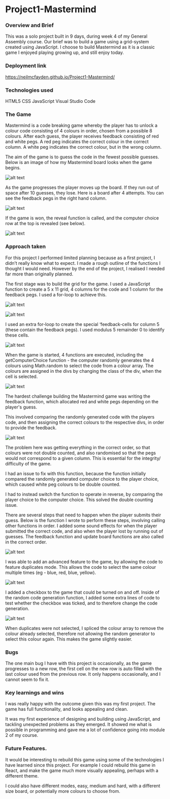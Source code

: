 # Project1-Mastermind

### Overview and Brief

This was a solo project built in 9 days, during week 4 of my General Assembly course. Our brief was to build a game using a grid-system created using JavaScript. I choose to build Mastermind as it is a classic game I enjoyed playing growing up, and still enjoy today.


### Deployment link

https://neilmcfayden.github.io/Project1-Mastermind/


### Technologies used

HTML5
CSS
JavaScript
Visual Studio Code


 ### The Game

Mastermind is a code breaking game whereby the player has to unlock a colour code consisting of 4 colours in order, chosen from a possible 8 colours. After each guess, the player receives feedback consisting of red and white pegs. A red peg indicates the correct colour in the correct column. A white peg indicates the correct colour, but in the wrong column.

The aim of the game is to guess the code in the fewest possible guesses. Below is an image of how my Mastermind board looks when the game begins. 


![alt text](/assets/project1-1.png)


As the game progresses the player moves up the board. If they run out of space after 10 guesses, they lose. Here is a board after 4 attempts. You can see the feedback pegs in the right hand column.


![alt text](/assets/project1-2.png)


If the game is won, the reveal function is called, and the computer choice row at the top is revealed (see below).


![alt text](/assets/project1-3.png)


 ### Approach taken

For this project I performed limited planning because as a first project, I didn’t really know what to expect. I made a rough outline of the functions I thought I would need. However by the end of the project, I realised I needed far more than originally planned. 

The first stage was to build the grid for the game. I used a JavaScript function to create a 5 x 11 grid, 4 columns for the code and 1 column for the feedback pegs. I used a for-loop to achieve this.


![alt text](/assets/project1-4.png)


![alt text](/assets/project1-5.png)


I used an extra for-loop to create the special ‘feedback-cells for column 5 (these contain the feedback pegs). I used modulus 5 remainder 0 to identify these cells. 


![alt text](/assets/project1-6.png)


When the game is started, 4 functions are executed, including the getComputerChoice function - the computer randomly generates the 4 colours using Math.random to select the code from a colour array. The colours are assigned in the divs by changing the class of the div, when the cell is selected. 


![alt text](/assets/project1-7.png)


The hardest challenge building the Mastermind game was writing the feedback function, which allocated red and white pegs depending on the player's guess.

This involved comparing the randomly generated code with the players code, and then assigning the correct colours to the respective divs, in order to provide the feedback. 


![alt text](/assets/project1-8.png)


The problem here was getting everything in the correct order, so that colours were not double counted, and also randomised so that the pegs would not correspond to a given column. This is essential for the integrity/ difficulty of the game. 

I had an issue to fix with this function, because the function initially compared the randomly generated computer choice to the player choice, which caused white peg colours to be double counted. 

I had to instead switch the function to operate in reverse, by comparing the player choice to the computer choice. This solved the double counting issue. 

There are several steps that need to happen when the player submits their guess. Below is the function I wrote to perform these steps, involving calling other functions in order. I added some sound effects for when the player submitted the correct code, and also when the player lost by running out of guesses. The feedback function and update board functions are also called in the correct order. 


![alt text](/assets/project1-9.png)


I was able to add an advanced feature to the game, by allowing the code to feature duplicates mode. This allows the code to select the same colour multiple times (eg - blue, red, blue, yellow).


![alt text](/assets/project1-10.png)


I added a checkbox to the game that could be turned on and off. Inside of the random code generation function, I added some extra lines of code to test whether the checkbox was ticked, and to therefore change the code generation. 


![alt text](/assets/project1-11.png)


When duplicates were not selected, I spliced the colour array to remove the colour already selected, therefore not allowing the random generator to select this colour again. This makes the game slightly easier. 


### Bugs

The one main bug I have with this project is occasionally, as the game progresses to a new row, the first cell on the new row is auto filled with the last colour used from the previous row. It only happens occasionally, and I cannot seem to fix it. 


### Key learnings and wins

I was really happy with the outcome given this was my first project. The game has full functionality, and looks appealing and clean. 

It was my first experience of designing and building using JavaScript, and tackling unexpected problems as they emerged. It showed me what is possible in programming and gave me a lot of confidence going into module 2 of my course. 


### Future Features.

It would be interesting to rebuild this game using some of the technologies I have learned since this project. For example I could rebuild this game in React, and make the game much more visually appealing, perhaps with a different theme. 

I could also have different modes, easy, medium and hard, with a different size board, or potentially more colours to choose from. 


